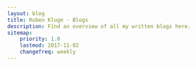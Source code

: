 ```yaml
---
layout: blog
title: Ruben Kluge - Blogs
description: Find an overview of all my written blogs here.
sitemap:
    priority: 1.0
    lastmod: 2017-11-02
    changefreq: weekly
---
```

